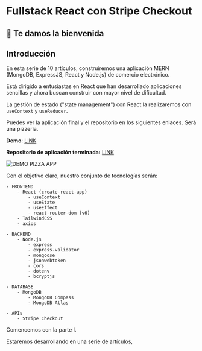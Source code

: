 # Fullstack React con Stripe Checkout

## 👋 Te damos la bienvenida

## Introducción

En esta serie de 10 artículos, construiremos una aplicación MERN (MongoDB, ExpressJS, React y Node.js) de comercio electrónico.

Está dirigido a entusiastas en React que han desarrollado aplicaciones sencillas y ahora buscan construir con mayor nivel de dificultad.

La gestión de estado ("state management") con React la realizaremos con `useContext` y `useReducer`.

Puedes ver la aplicación final y el repositorio en los siguientes enlaces. Será una pizzería.

**Demo**: [LINK](https://escuelafrontend-pizza-mikenieva.netlify.app)

**Repositorio de aplicación terminada:** [LINK](https://github.com/mikenievacom)

![DEMO PIZZA APP](./docs/demo.gif)

Con el objetivo claro, nuestro conjunto de tecnologías serán:


```
- FRONTEND
	- React (create-react-app)
		- useContext
		- useState
		- useEffect
		- react-router-dom (v6)
	- TailwindCSS
	- axios

- BACKEND
	- Node.js
		- express
		- express-validator
		- mongoose
		- jsonwebtoken
		- cors
		- dotenv
		- bcryptjs

- DATABASE
	- MongoDB
		- MongoDB Compass
		- MongoDB Atlas

- APIs
	- Stripe Checkout
```

Comencemos con la parte I.


Estaremos desarrollando en una serie de artículos, 
